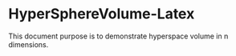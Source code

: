 # HyperSphereVolume-Latex
This document purpose is to demonstrate hyperspace volume in n dimensions.
